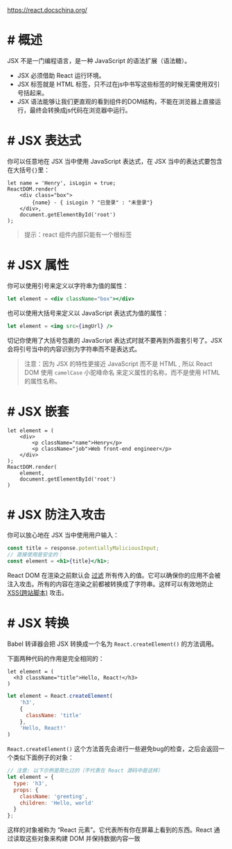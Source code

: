 <https://react.docschina.org/>

# # 概述

JSX 不是一门编程语言，是一种 JavaScript 的语法扩展（语法糖）。

- JSX 必须借助 React 运行环境。
- JSX 标签就是 HTML 标签，只不过在js中书写这些标签的时候无需使用双引号括起来。
- JSX 语法能够让我们更直观的看到组件的DOM结构，不能在浏览器上直接运行，最终会转换成js代码在浏览器中运行。

# # JSX 表达式

你可以任意地在 JSX 当中使用 JavaScript 表达式，在 JSX 当中的表达式要包含在大括号`{}`里：

```react
let name = 'Henry', isLogin = true;
ReactDOM.render(
    <div class="box">
        {name} - { isLogin ? "已登录" : "未登录"}
    </div>,
    document.getElementById('root')
);
```

> 提示：react 组件内部只能有一个根标签

# # JSX 属性

你可以使用引号来定义以字符串为值的属性：

```jsx
let element = <div className="box"></div>
```

也可以使用大括号来定义以 JavaScript 表达式为值的属性：

```jsx
let element = <img src={imgUrl} />
```

切记你使用了大括号包裹的 JavaScript 表达式时就不要再到外面套引号了。JSX 会将引号当中的内容识别为字符串而不是表达式。

> 注意：因为 JSX 的特性更接近 JavaScript 而不是 HTML , 所以 React DOM 使用 `camelCase` 小驼峰命名 来定义属性的名称，而不是使用 HTML 的属性名称。

# # JSX 嵌套

```react
let element = (
    <div>
        <p className="name">Henry</p>
        <p className="job">Web front-end engineer</p>
    </div>
);
ReactDOM.render(
    element,
    document.getElementById('root')
)
```

# # JSX 防注入攻击

你可以放心地在 JSX 当中使用用户输入：

```jsx
const title = response.potentiallyMaliciousInput;
// 直接使用是安全的：
const element = <h1>{title}</h1>;
```

React DOM 在渲染之前默认会 [过滤](http://stackoverflow.com/questions/7381974/which-characters-need-to-be-escaped-on-html) 所有传入的值。它可以确保你的应用不会被注入攻击。所有的内容在渲染之前都被转换成了字符串。这样可以有效地防止 [XSS(跨站脚本)](https://en.wikipedia.org/wiki/Cross-site_scripting) 攻击。

# # JSX 转换

Babel 转译器会把 JSX 转换成一个名为 `React.createElement()` 的方法调用。

下面两种代码的作用是完全相同的：

```react
let element = (
  <h3 className="title">Hello, React!</h3>
)
```

```js
let element = React.createElement(
    'h3',
    {
      className: 'title'
    },
    'Hello, React!'
)
```

`React.createElement()` 这个方法首先会进行一些避免bug的检查，之后会返回一个类似下面例子的对象：

```js
// 注意: 以下示例是简化过的（不代表在 React 源码中是这样）
let element = {
  type: 'h3',
  props: {
    className: 'greeting',
    children: 'Hello, world'
  }
};
```

这样的对象被称为 “React 元素”。它代表所有你在屏幕上看到的东西。React 通过读取这些对象来构建 DOM 并保持数据内容一致













